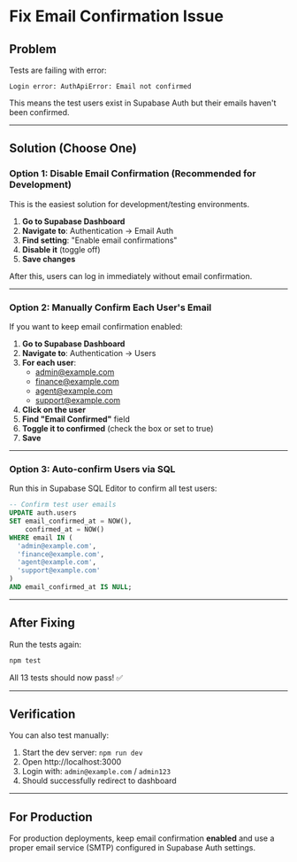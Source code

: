# Fix Email Confirmation Issue

## Problem

Tests are failing with error:
```
Login error: AuthApiError: Email not confirmed
```

This means the test users exist in Supabase Auth but their emails haven't been confirmed.

---

## Solution (Choose One)

### Option 1: Disable Email Confirmation (Recommended for Development)

This is the easiest solution for development/testing environments.

1. **Go to Supabase Dashboard**
2. **Navigate to**: Authentication → Email Auth
3. **Find setting**: "Enable email confirmations"
4. **Disable it** (toggle off)
5. **Save changes**

After this, users can log in immediately without email confirmation.

---

### Option 2: Manually Confirm Each User's Email

If you want to keep email confirmation enabled:

1. **Go to Supabase Dashboard**
2. **Navigate to**: Authentication → Users
3. **For each user**:
   - admin@example.com
   - finance@example.com
   - agent@example.com
   - support@example.com
4. **Click on the user**
5. **Find "Email Confirmed"** field
6. **Toggle it to confirmed** (check the box or set to true)
7. **Save**

---

### Option 3: Auto-confirm Users via SQL

Run this in Supabase SQL Editor to confirm all test users:

```sql
-- Confirm test user emails
UPDATE auth.users
SET email_confirmed_at = NOW(),
    confirmed_at = NOW()
WHERE email IN (
  'admin@example.com',
  'finance@example.com',
  'agent@example.com',
  'support@example.com'
)
AND email_confirmed_at IS NULL;
```

---

## After Fixing

Run the tests again:

```bash
npm test
```

All 13 tests should now pass! ✅

---

## Verification

You can also test manually:

1. Start the dev server: `npm run dev`
2. Open http://localhost:3000
3. Login with: `admin@example.com` / `admin123`
4. Should successfully redirect to dashboard

---

## For Production

For production deployments, keep email confirmation **enabled** and use a proper email service (SMTP) configured in Supabase Auth settings.
